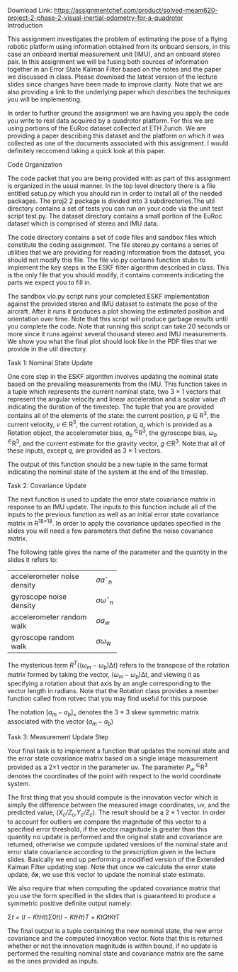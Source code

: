 Download Link: https://assignmentchef.com/product/solved-meam620-project-2-phase-2-visual-inertial-odometry-for-a-quadrotor
<br>
Introduction

This assignment investigates the problem of estimating the pose of a flying robotic platform using information obtained from its onboard sensors, in this case an onboard inertial measurement unit (IMU), and an onboard stereo pair. In this assignment we will be fusing both sources of information together in an Error State Kalman Filter based on the notes and the paper we discussed in class. Please download the latest version of the lecture slides since changes have been made to improve clarity. Note that we are also providing a link to the underlying paper which describes the techniques you will be implementing.

In order to further ground the assignment we are having you apply the code you write to real data acquired by a quadrotor platform. For this we are using portions of the EuRoc dataset collected at ETH Zurich. We are providing a paper describing this dataset and the platform on which it was collected as one of the documents associated with this assignment. I would definitely reccomend taking a quick look at this paper.

Code Organization

The code packet that you are being provided with as part of this assignment is organized in the usual manner. In the top level directory there is a file entitled setup.py which you should run in order to install all of the needed packages. The proj2 2 package is divided into 3 subdirectories.The util directory contains a set of tests you can run on your code via the unit test script test.py. The dataset directory contains a small portion of the EuRoc dataset which is comprised of stereo and IMU data.

The code directory contains a set of code files and sandbox files which constitute the coding assignment. The file stereo.py contains a series of utilities that we are providing for reading information from the dataset, you should not modify this file. The file vio.py contains function stubs to implement the key steps in the ESKF filter algorithm described in class. This is the only file that you should modify, it contains comments indicating the parts we expect you to fill in.

The sandbox vio.py script runs your completed ESKF implementation against the provided stereo and IMU dataset to estimate the pose of the aircraft. After it runs it produces a plot showing the estimated position and orientation over time. Note that this script will produce garbage results until you complete the code. Note that running this script can take 20 seconds or more since it runs against several thousand stereo and IMU measurements. We show you what the final plot should look like in the PDF files that we provide in the util directory.

Task 1: Nominal State Update

One core step in the ESKF algorithm involves updating the nominal state based on the prevailing measurements from the IMU. This function takes in a tuple which represents the current nominal state, two 3 × 1 vectors that represent the angular velocity and linear acceleration and a scalar value <em>dt </em>indicating the duration of the timestep. The tuple that you are provided contains all of the elements of the state: the current position, <em>p </em>∈ R<sup>3</sup>, the current velocity, <em>v </em>∈ R<sup>3</sup>, the current rotation, <em>q</em>, which is provided as a Rotation object, the accelerometer bias, <em>a<sub>b </sub></em><sup>∈</sup>R<sup>3</sup>, the gyroscope bias, <em>ω<sub>b </sub></em><sup>∈</sup>R<sup>3</sup>, and the current estimate for the gravity vector, <em>g </em>∈R<sup>3</sup>. Note that all of these inputs, except <em>q</em>, are provided as 3 × 1 vectors.

The output of this function should be a new tuple in the same format indicating the nominal state of the system at the end of the timestep.

Task 2: Covariance Update

The next function is used to update the error state covariance matrix in response to an IMU update. The inputs to this function include all of the inputs to the previous function as well as an initial error state covariance matrix in R<sup>18×18</sup>. In order to apply the covariance updates specified in the slides you will need a few parameters that define the noise covariance matrix.

The following table gives the name of the parameter and the quantity in the slides it refers to:

<table width="0">

 <tbody>

  <tr>

   <td width="176">accelerometer noise density</td>

   <td width="39"><em>σ</em><em>a</em>˜<em><sub>n</sub></em></td>

  </tr>

  <tr>

   <td width="176">gyroscope noise density</td>

   <td width="39"><em>σ</em><em>ω</em>˜<em><sub>n</sub></em></td>

  </tr>

  <tr>

   <td width="176">accelerometer random walk</td>

   <td width="39"><em>σ</em><em>a<sub>w</sub></em></td>

  </tr>

  <tr>

   <td width="176">gyroscope random walk</td>

   <td width="39"><em>σ</em><em>ω<sub>w</sub></em></td>

  </tr>

 </tbody>

</table>

The mysterious term <em>R<sup>T</sup></em>{(<em>ω<sub>m </sub></em>− <em>ω<sub>b</sub></em>)∆<em>t</em>} refers to the transpose of the rotation matrix formed by taking the vector, (<em>ω<sub>m </sub></em>− <em>ω<sub>b</sub></em>)∆<em>t</em>, and viewing it as specifying a rotation about that axis by an angle corresponding to the vector length in radians. Note that the Rotation class provides a member function called from rotvec that you may find useful for this purpose.

The notation [<em>a<sub>m </sub></em>− <em>a<sub>b</sub></em>]<sub>× </sub>denotes the 3 × 3 skew symmetric matrix associated with the vector (<em>a<sub>m </sub></em>− <em>a<sub>b</sub></em>)

Task 3: Measurement Update Step

Your final task is to implement a function that updates the nominal state and the error state covariance matrix based on a single image measurement provided as a 2×1 vector in the parameter uv. The parameter <em>P<sub>w </sub></em><sup>∈</sup>R<sup>3 </sup>denotes the coordinates of the point with respect to the world coordinate system.

The first thing that you should compute is the innovation vector which is simply the difference between the measured image coordinates, uv, and the predicted value, (<em>X<sub>c</sub>/Z<sub>c</sub>,Y<sub>c</sub>/Z<sub>c</sub></em>). The result should be a 2 × 1 vector. In order to account for outliers we compare the magnitude of this vector to a specified error threshold, if the vector magnitude is greater than this quantity no update is performed and the original state and covariance are returned, otherwise we compute updated versions of the nominal state and error state covariance according to the prescription given in the lecture slides. Basically we end up performing a modified version of the Extended Kalman Filter updating step. Note that once we calculate the error state update, <em>δ</em><strong>x</strong>, we use this vector to update the nominal state estimate.

We also require that when computing the updated covariance matrix that you use the form specified in the slides that is guaranteed to produce a symmetric positive definite output namely:

Σ<em>t </em>= (<em>I </em>− <em>K</em><em>tH</em><em>t</em>)Σ0<em>t</em>(<em>I </em>− <em>K</em><em>tH</em><em>t</em>)<em>T </em>+ <em>K</em><em>tQ</em><em>tK</em><em>tT</em>

The final output is a tuple containing the new nominal state, the new error covariance and the computed innovation vector. Note that this is returned whether or not the innovation magnitude is within bound, if no update is performed the resulting nominal state and covariance matrix are the same as the ones provided as inputs.



